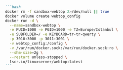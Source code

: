 ````markdown
```bash
docker rm -f sandbox-webtop 2>/dev/null || true
docker volume create webtop_config
docker run -d \
  --name=sandbox-webtop \
  -e PUID=1000 -e PGID=1000 -e TZ=Europe/Istanbul \
  -e SUBFOLDER=/ -e KEYBOARD=tr-tr-qwerty \
  -p 3010:3000 -p 3011:3001 \
  -v webtop_config:/config \
  -v /var/run/docker.sock:/var/run/docker.sock:ro \
  --shm-size=2g \
  --restart unless-stopped \
  lscr.io/linuxserver/webtop:latest
```
````